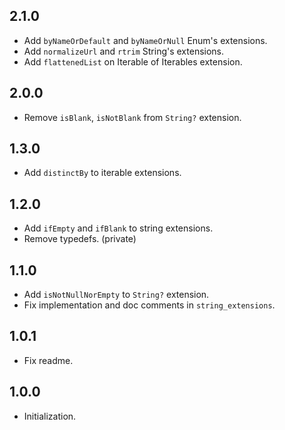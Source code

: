 
## 2.1.0
- Add `byNameOrDefault` and `byNameOrNull` Enum's extensions.
- Add `normalizeUrl` and `rtrim` String's extensions.
- Add `flattenedList` on Iterable of Iterables extension.

## 2.0.0
- Remove `isBlank`, `isNotBlank` from `String?` extension.

## 1.3.0
- Add `distinctBy` to iterable extensions.

## 1.2.0
- Add `ifEmpty` and `ifBlank` to string extensions.
- Remove typedefs. (private)

## 1.1.0
- Add `isNotNullNorEmpty` to `String?` extension.
- Fix implementation and doc comments in `string_extensions`.

## 1.0.1
- Fix readme.

## 1.0.0
- Initialization.
